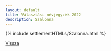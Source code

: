 ```yaml
---
layout: default
title: Választási névjegyzék 2022
description: Szalonna
---
```


{% include settlementHTMLs/Szalonna.html %}

[Vissza](../)